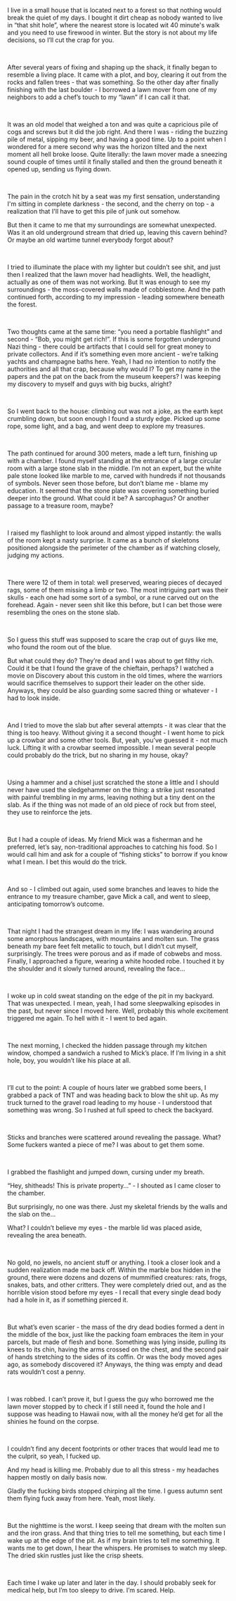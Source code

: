 I live in a small house that is located next to a forest so that nothing would break the quiet of my days. I bought it dirt cheap as nobody wanted to live in “that shit hole”, where the nearest store is located wit 40 minute's walk and you need to use firewood in winter. But the story is not about my life decisions, so I’ll cut the crap for you.

&#x200B;

After several years of fixing and shaping up the shack, it finally began to resemble a living place. It came with a plot, and boy, clearing it out from the rocks and fallen trees - that was something. So the other day after finally finishing with the last boulder - I borrowed a lawn mover from one of my neighbors to add a chef’s touch to my “lawn” if I can call it that. 

&#x200B;

It was an old model that weighed a ton and was quite a capricious pile of cogs and screws but it did the job right. And there I was - riding the buzzing pile of metal, sipping my beer, and having a good time. Up to a point when I wondered for a mere second why was the horizon tilted and the next moment all hell broke loose. Quite literally: the lawn mover made a  sneezing sound couple of times until it finally stalled and then the ground beneath it opened up, sending us flying down.

&#x200B;

The pain in the crotch hit by a seat was my first sensation, understanding I'm sitting in complete darkness - the second, and the cherry on top - a realization that I'll have to get this pile of junk out somehow.

But then it came to me that my surroundings are somewhat unexpected. Was it an old underground stream that dried up, leaving this cavern behind? Or maybe an old wartime tunnel everybody forgot about? 

&#x200B;

I tried to illuminate the place with my lighter but couldn’t see shit, and just then I realized that the lawn mover had headlights. Well, the headlight, actually as one of them was not working. But It was enough to see my surroundings - the moss-covered walls made of cobblestone. And the path continued forth, according to my impression - leading somewhere beneath the forest. 

&#x200B;

Two thoughts came at the same time: “you need a portable flashlight” and second - “Bob, you might get rich!”. If this is some forgotten underground Nazi thing - there could be artifacts that I could sell for great money to private collectors. And if it’s something even more ancient - we’re talking yachts and champagne baths here. Yeah, I had no intention to notify the authorities and all that crap, because why would I? To get my name in the papers and the pat on the back from the museum keepers? I was keeping my discovery to myself and guys with big bucks, alright?

&#x200B;

So I went back to the house: climbing out was not a joke, as the earth kept crumbling down, but soon enough I found a sturdy edge. Picked up some rope, some light, and a bag, and went deep to explore my treasures. 

&#x200B;

The path continued for around 300 meters, made a left turn, finishing up with a chamber.  I found myself standing at the entrance of a large circular room with a large stone slab in the middle. I’m not an expert, but the white pale stone looked like marble to me, carved with hundreds if not thousands of symbols. Never seen those before, but don’t blame me - blame my education. It seemed that the stone plate was covering something buried deeper into the ground. What could it be? A sarcophagus? Or another passage to a treasure room, maybe?

&#x200B;

I raised my flashlight to look around and almost yipped instantly: the walls of the room kept a nasty surprise. It came as a bunch of skeletons positioned alongside the perimeter of the chamber as if watching closely, judging my actions. 

&#x200B;

There were 12 of them in total: well preserved, wearing pieces of decayed rags, some of them missing a limb or two. The most intriguing part was their skulls - each one had some sort of a symbol, or a rune carved out on the forehead. Again - never seen shit like this before, but I can bet those were resembling the ones on the stone slab. 

&#x200B;

So I guess this stuff was supposed to scare the crap out of guys like me, who found the room out of the blue. 

But what could they do? They’re dead and I was about to get filthy rich. Could it be that I found the grave of the chieftain, perhaps? I watched a movie on Discovery about this custom in the old times, where the warriors would sacrifice themselves to support their leader on the other side. Anyways, they could be also guarding some sacred thing or whatever - I had to look inside.

&#x200B;

And I tried to move the slab but after several attempts - it was clear that the thing is too heavy. Without giving it a second thought - I went home to pick up a crowbar and some other tools. But, yeah, you’ve guessed it - not much luck. Lifting it with a crowbar seemed impossible. I mean several people could probably do the trick, but no sharing in my house, okay?

&#x200B;

Using a hammer and a chisel just scratched the stone a little and I should never have used the sledgehammer on the thing: a strike just resonated with painful trembling in my arms, leaving nothing but a tiny dent on the slab. As if the thing was not made of an old piece of rock but from steel, they use to reinforce the jets. 

&#x200B;

But I had a couple of ideas. My friend Mick was a fisherman and he preferred, let’s say, non-traditional approaches to catching his food. So I would call him and ask for a couple of “fishing sticks” to borrow if you know what I mean. I bet this would do the trick. 

&#x200B;

And so  - I climbed out again, used some branches and leaves to hide the entrance to my treasure chamber, gave Mick a call, and went to sleep, anticipating tomorrow’s outcome. 

&#x200B;

That night I had the strangest dream in my life: I was wandering around some amorphous landscapes, with mountains and molten sun. The grass beneath my bare feet felt metallic to touch, but I didn’t cut myself, surprisingly. The trees were porous and as if made of cobwebs and moss. Finally, I approached a figure, wearing a white hooded robe. I touched it by the shoulder and it slowly turned around, revealing the face…

&#x200B;

I woke up in cold sweat standing on the edge of the pit in my backyard. That was unexpected. I mean, yeah, I had some sleepwalking episodes in the past, but never since I moved here. Well, probably this whole excitement triggered me again. To hell with it - I went to bed again. 

&#x200B;

The next morning, I checked the hidden passage through my kitchen window, chomped a sandwich a rushed to Mick’s place. If I’m living in a shit hole, boy, you wouldn’t like his place at all. 

&#x200B;

I’ll cut to the point: A couple of hours later we grabbed some beers, I grabbed a pack of TNT and was heading back to blow the shit up. As my truck turned to the gravel road leading to my house - I understood that something was wrong. So I rushed at full speed to check the backyard. 

&#x200B;

Sticks and branches were scattered around revealing the passage. What? Some fuckers wanted a piece of me? I was about to get them some. 

&#x200B;

I grabbed the flashlight and jumped down, cursing under my breath.

“Hey, shitheads! This is private property…” - I shouted as I came closer to the chamber. 

But surprisingly, no one was there. Just my skeletal friends by the walls and the slab on the…

What? I couldn’t believe my eyes - the marble lid was placed aside, revealing the area beneath. 

&#x200B;

No gold, no jewels, no ancient stuff or anything. I took a closer look and a sudden realization made me back off. Within the marble box hidden in the ground, there were dozens and dozens of mummified creatures: rats, frogs, snakes, bats, and other critters. They were completely dried out, and as the horrible vision stood before my eyes - I recall that every single dead body had a hole in it, as if something pierced it. 

&#x200B;

But what’s even scarier - the mass of the dry dead bodies formed a dent in the middle of the box, just like the packing foam embraces the item in your parcels, but made of flesh and bone. Something was lying inside, pulling its knees to its chin, having the arms crossed on the chest, and the second pair of hands stretching to the sides of its coffin. Or was the body moved ages ago, as somebody discovered it? Anyways, the thing was empty and dead rats wouldn’t cost a penny. 

&#x200B;

I was robbed. I can’t prove it, but I guess the guy who borrowed me the lawn mover stopped by to check if I still need it, found the hole and I suppose was heading to Hawaii now, with all the money he’d get for all the shinies he found on the corpse.

&#x200B;

I couldn’t find any decent footprints or other traces that would lead me to the culprit, so yeah, I fucked up. 

And my head is killing me. Probably due to all this stress - my headaches happen mostly on daily basis now. 

Gladly the fucking birds stopped chirping all the time. I guess autumn sent them flying fuck away from here. Yeah, most likely. 

&#x200B;

But the nighttime is the worst. I keep seeing that dream with the molten sun and the iron grass. And that thing tries to tell me something, but each time I wake up at the edge of the pit. As if my brain tries to tell me something. It wants me to get down, I hear the whispers. He promises to watch my sleep. The dried skin rustles just like the crisp sheets. 

&#x200B;

Each time I wake up later and later in the day. I should probably seek for medical help, but I’m too sleepy to drive. I’m scared. Help.